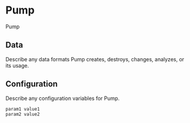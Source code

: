 # Pump

Pump

## Data

Describe any data formats Pump creates, destroys, changes, analyzes, or its usage.




## Configuration

Describe any configuration variables for Pump.

```
param1 value1
param2 value2
```
